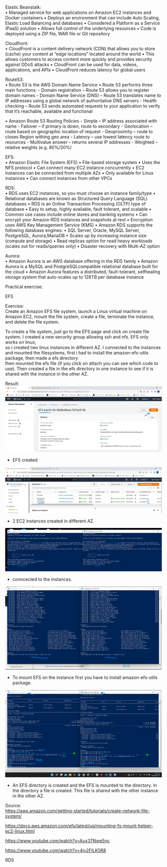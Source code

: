 Elastic Beanstalk:  
• Managed service for web applications on Amazon EC2 instances and Docker containers
• Deploys an environment that can include Auto Scaling, Elastic Load Balancing and databases
• Considered a Platform as a Service (PaaS) solution
• Allows full control of the underlying resources
• Code is deployed using a ZIP file, WAR file or Git repository  

Cloudfront:  
• CloudFront is a content delivery network (CDN) that allows you to store (cache) your content at “edge locations” located around the world
• This allows customers to access content more quickly and provides security against DDoS attacks
• CloudFront can be used for data, videos, applications, and APIs
• CloudFront reduces latency for global users  

Route53:  
• Route 53 is the AWS Domain Name Service
• Route 53 performs three main functions:
    - Domain registration – Route 53 allows you to register domain names
    - Domain Name Service (DNS) – Route 53 translates name to IP addresses using a global network of authoritative DNS servers
    - Health checking – Route 53 sends automated requests to your application to verify that it’s reachable, available and functional  

• Amazon Route 53 Routing Policies
    - Simple – IP address associated with name
    - Failover – if primary is down, route to secondary
    - Geolocation – route based on geographic location of request
    - Geoproximity – route to closes Region withing geo area
    - Latency – use lowest latency route to resources
    - Multivalue answer – returns several IP addresses
    - Weighted – relative weights (e.g. 80%/20%)  

EFS:  
• Amazon Elastic File System (EFS)
• File-based storage system
• Uses the NFS protocol
• Can connect many EC2 instance concurrently
• EC2 instances can be connected from multiple AZs
• Only available for Linux instances
• Can connect instances from other VPCs  

RDS:  
• RDS uses EC2 instances, so you must choose an instance family/type
• Relational databases are known as Structured Query Language (SQL) databases
• RDS is an Online Transaction Processing (OLTP) type of database
• Easy to setup, highly available, fault tolerant, and scalable
• Common use cases include online stores and banking systems
• Can encrypt your Amazon RDS instances and snapshots at rest
• Encryption uses AWS Key Management Service (KMS)
• Amazon RDS supports the following database engines:
• SQL Server, Oracle, MySQL Server, PostgreSQL, Aurora,MariaDB
• Scales up by increasing instance size (compute and storage)
• Read replicas option for read heavy workloads (scales out for reads/queries only)
• Disaster recovery with Multi-AZ option  

Aurora:  
• Amazon Aurora is an AWS database offering in the RDS family
• Amazon Aurora is a MySQL and PostgreSQLcompatible relational database built for the cloud
• Amazon Aurora features a distributed, fault-tolerant, selfhealing storage system that auto-scales up to 128TB per database instance  

Practical exercise:  

EFS  

Exercise:  
Create an Amazon EFS file system, launch a Linux virtual machine on Amazon EC2, mount the file system, create a file, terminate the instance, and delete the file system.  

To create a file system, just go to the EFS page and click on create file system. I created a new security group allowing ssh and nfs. EFS only works on linux,  
so i created two linux instances in different AZ. I connected to the instances and mounted the filesystems, first i had to install the amazon-efs-utils package, then made a efs directory  
then mounted the efs file (if you click on attach you can see which code to use). Then created a file in the efs directory in one instance to see if it is shared with the instance in the other AZ.  

Result:  
![efs created](https://github.com/Techgrounds-Cloud-9/cloud-9-karimtouzani24/blob/418480e35ed4bcc6637cd378f7c141f5550e8371/00_includes/AWS/EFS/efs1.png)  
- EFS created  

![EC2 instances created](https://github.com/Techgrounds-Cloud-9/cloud-9-karimtouzani24/blob/418480e35ed4bcc6637cd378f7c141f5550e8371/00_includes/AWS/EFS/efs2%20instance%20created%20zones.png)  
- 2 EC2 instances created in different AZ.  

![connected to EC2](https://github.com/Techgrounds-Cloud-9/cloud-9-karimtouzani24/blob/418480e35ed4bcc6637cd378f7c141f5550e8371/00_includes/AWS/EFS/efs3%20ec2%20connected.png)  
- conncected to the instances.  

![install amazon-efs-utils](https://github.com/Techgrounds-Cloud-9/cloud-9-karimtouzani24/blob/418480e35ed4bcc6637cd378f7c141f5550e8371/00_includes/AWS/EFS/efs4%20ec2%20install%20efs%20utils.png)  
- To mount EFS on the instance first you have to install amazon-efs-utils package.  

![result](https://github.com/Techgrounds-Cloud-9/cloud-9-karimtouzani24/blob/418480e35ed4bcc6637cd378f7c141f5550e8371/00_includes/AWS/EFS/efs5%20result.png)  
- An EFS directory is created and the EFS is mounted to the directory. In the directory a file is created. This file is shared with the other instance in the other AZ.  


Source:  
https://aws.amazon.com/getting-started/tutorials/create-network-file-system/  

https://docs.aws.amazon.com/efs/latest/ug/mounting-fs-mount-helper-ec2-linux.html

https://www.youtube.com/watch?v=Aux37Nwe5nc  

https://www.youtube.com/watch?v=4jy2FILK5R8  

RDS

